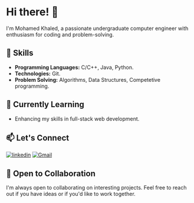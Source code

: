 # Hi there! 👋

I'm Mohamed Khaled, a passionate undergraduate computer engineer with enthusiasm for coding and problem-solving.

## 🔧 Skills

- **Programming Languages:** C/C++, Java, Python.
- **Technologies:** Git.
- **Problem Solving:** Algorithms, Data Structures, Competetive programming.

## 🌱 Currently Learning

- Enhancing my skills in full-stack web development.

## 📫 Let's Connect

[![linkedin](https://img.shields.io/badge/linkedin-0A66C2?style=for-the-badge&logo=linkedin&logoColor=white)](https://www.linkedin.com/in/mohamed-khaled-21a796139)
[![Gmail](https://img.shields.io/badge/Gmail-D14836?style=for-the-badge&logo=gmail&logoColor=white)](mailto:mohamed.khaled1872002@gmail.com)


## 🤝 Open to Collaboration

I'm always open to collaborating on interesting projects. Feel free to reach out if you have ideas or if you'd like to work together.
